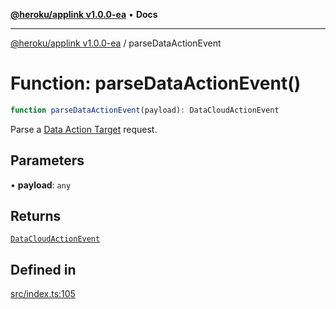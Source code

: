 [**@heroku/applink v1.0.0-ea**](../README.md) • **Docs**

***

[@heroku/applink v1.0.0-ea](../README.md) / parseDataActionEvent

# Function: parseDataActionEvent()

```ts
function parseDataActionEvent(payload): DataCloudActionEvent
```

Parse a [Data Action Target](https://help.salesforce.com/s/articleView?id=sf.c360_a_create_a_data_action_target_of_webhook_type.htm&type=5) request.

## Parameters

• **payload**: `any`

## Returns

[`DataCloudActionEvent`](../interfaces/DataCloudActionEvent.md)

## Defined in

[src/index.ts:105](https://github.com/heroku/heroku-applink-nodejs/blob/e2c7093bff3682e3a10211f985cb37467f6d2de7/src/index.ts#L105)
